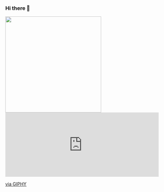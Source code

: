 ### Hi there 👋
<div id="header" align="left">
  <img src="https://media.giphy.com/media/j5hWF2V3RlNGItTkGc/giphy.gif" width="300"/>
</div>
<iframe src="https://giphy.com/embed/73ymNClJu3dyFugAl9" width="480" height="201" frameBorder="0" class="giphy-embed" allowFullScreen></iframe><p><a href="https://giphy.com/stickers/girlsinstem-code-coding-coded-73ymNClJu3dyFugAl9">via GIPHY</a></p>

<!--
**dylanroets/dylanroets** is a ✨ _special_ ✨ repository because its `README.md` (this file) appears on your GitHub profile.

Here are some ideas to get you started:

- 🔭 I’m currently working on ...
- 🌱 I’m currently learning ...
- 👯 I’m looking to collaborate on ...
- 🤔 I’m looking for help with ...
- 💬 Ask me about ...
- 📫 How to reach me: ...
- 😄 Pronouns: ...
- ⚡ Fun fact: ...
-->
